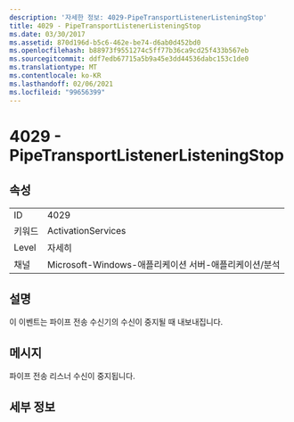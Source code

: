 ```yaml
---
description: '자세한 정보: 4029-PipeTransportListenerListeningStop'
title: 4029 - PipeTransportListenerListeningStop
ms.date: 03/30/2017
ms.assetid: 870d196d-b5c6-462e-be74-d6ab0d452bd0
ms.openlocfilehash: b88973f9551274c5ff77b36ca9cd25f433b567eb
ms.sourcegitcommit: ddf7edb67715a5b9a45e3dd44536dabc153c1de0
ms.translationtype: MT
ms.contentlocale: ko-KR
ms.lasthandoff: 02/06/2021
ms.locfileid: "99656399"
---
```

# <a name="4029---pipetransportlistenerlisteningstop"></a>4029 - PipeTransportListenerListeningStop

## <a name="properties"></a>속성  
  
|||  
|-|-|  
|ID|4029|  
|키워드|ActivationServices|  
|Level|자세히|  
|채널|Microsoft-Windows-애플리케이션 서버-애플리케이션/분석|  
  
## <a name="description"></a>설명  

 이 이벤트는 파이프 전송 수신기의 수신이 중지될 때 내보내집니다.  
  
## <a name="message"></a>메시지  

 파이프 전송 리스너 수신이 중지됩니다.  
  
## <a name="details"></a>세부 정보
